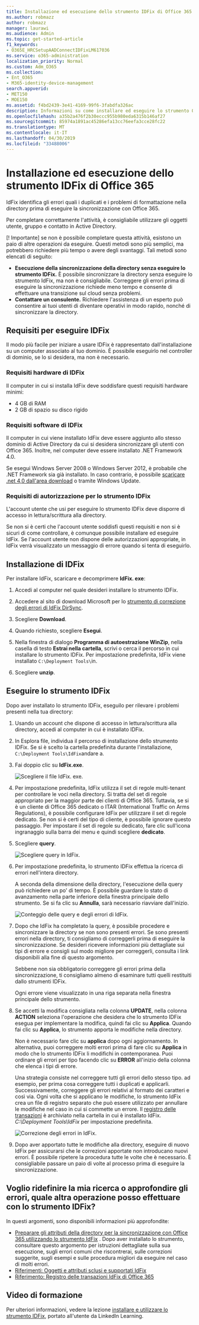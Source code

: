 ```yaml
---
title: Installazione ed esecuzione dello strumento IDFix di Office 365
ms.author: robmazz
author: robmazz
manager: laurawi
ms.audience: Admin
ms.topic: get-started-article
f1_keywords:
- O365E_HRCSetupAADConnectIDFixLM617036
ms.service: o365-administration
localization_priority: Normal
ms.custom: Adm_O365
ms.collection:
- Ent_O365
- M365-identity-device-management
search.appverid:
- MET150
- MOE150
ms.assetid: f4bd2439-3e41-4169-99f6-3fabdfa326ac
description: Informazioni su come installare ed eseguire lo strumento Office 365 IdFix per la pulizia di Active Directory prima di sincronizzarlo con Office 365.
ms.openlocfilehash: a35b2a476f2b30eccc955b980eda6315b146af27
ms.sourcegitcommit: 85974a1891ac45286efa13cc76eefa3cce28fc22
ms.translationtype: MT
ms.contentlocale: it-IT
ms.lasthandoff: 04/30/2019
ms.locfileid: "33488006"
---
```

# <a name="install-and-run-the-office-365-idfix-tool"></a>Installazione ed esecuzione dello strumento IDFix di Office 365

IdFix identifica gli errori quali i duplicati e i problemi di formattazione nella directory prima di eseguire la sincronizzazione con Office 365. 
  
Per completare correttamente l'attività, è consigliabile utilizzare gli oggetti utente, gruppo e contatto in Active Directory.
  
[! Importante] se non è possibile completare questa attività, esistono un paio di altre operazioni da eseguire. Questi metodi sono più semplici, ma potrebbero richiedere più tempo o avere degli svantaggi. Tali metodi sono elencati di seguito:
  
- **Esecuzione della sincronizzazione della directory senza eseguire lo strumento IDFix.** È possibile sincronizzare la directory senza eseguire lo strumento IdFix, ma non è consigliabile. Correggere gli errori prima di eseguire la sincronizzazione richiede meno tempo e consente di effettuare una transizione sul cloud senza problemi. 
- **Contattare un consulente.** Richiedere l'assistenza di un esperto può consentire ai tuoi utenti di diventare operativi in modo rapido, nonché di sincronizzare la directory. 
    
## <a name="what-you-need-to-run-idfix"></a>Requisiti per eseguire IDFix

Il modo più facile per iniziare a usare IDFix è rappresentato dall'installazione su un computer associato al tuo dominio. È possibile eseguirlo nel controller di dominio, se lo si desidera, ma non è necessario.
  
### <a name="idfix-hardware-requirements"></a>Requisiti hardware di IDFix

Il computer in cui si installa IdFix deve soddisfare questi requisiti hardware minimi:
  
- 4 GB di RAM
- 2 GB di spazio su disco rigido
    
### <a name="idfix-software-requirements"></a>Requisiti software di IDFix

Il computer in cui viene installato IdFix deve essere aggiunto allo stesso dominio di Active Directory da cui si desidera sincronizzare gli utenti con Office 365. Inoltre, nel computer deve essere installato .NET Framework 4.0. 
  
Se esegui Windows Server 2008 o Windows Server 2012, è probabile che .NET Framework sia già installato. In caso contrario, è possibile [scaricare .net 4,0 dall'area download](https://go.microsoft.com/fwlink/p/?LinkId=400475) o tramite Windows Update. 
  
### <a name="idfix-permissions-requirements"></a>Requisiti di autorizzazione per lo strumento IDFix

L'account utente che usi per eseguire lo strumento IDFix deve disporre di accesso in lettura/scrittura alla directory.
  
Se non si è certi che l'account utente soddisfi questi requisiti e non si è sicuri di come controllare, è comunque possibile installare ed eseguire IdFix. Se l'account utente non dispone delle autorizzazioni appropriate, in IdFix verrà visualizzato un messaggio di errore quando si tenta di eseguirlo.
  
## <a name="install-idfix"></a>Installazione di IDFix

Per installare IdFix, scaricare e decomprimere **IdFix. exe**: 
  
1. Accedi al computer nel quale desideri installare lo strumento IDFix.
    
2. Accedere al sito di download Microsoft per lo [strumento di correzione degli errori di IdFix DirSync](https://go.microsoft.com/fwlink/?linkid=867219).
    
3. Scegliere **Download**.
    
4. Quando richiesto, scegliere **Esegui**.
    
5. Nella finestra di dialogo **Programma di autoestrazione WinZip**, nella casella di testo **Estrai nella cartella**, scrivi o cerca il percorso in cui installare lo strumento IDFix. Per impostazione predefinita, IdFix viene installato `C:\Deployment Tools\`in. 
    
6. Scegliere **unzip**.
    
## <a name="run-the-idfix-tool"></a>Eseguire lo strumento IDFix

Dopo aver installato lo strumento IDFix, eseguilo per rilevare i problemi presenti nella tua directory:
  
1. Usando un account che dispone di accesso in lettura/scrittura alla directory, accedi al computer in cui è installato IDFix.
    
2. In Esplora file, individua il percorso di installazione dello strumento IDFix. Se si è scelto la cartella predefinita durante l'installazione, `C:\Deployment Tools\IdFix`andare a.
    
3. Fai doppio clic su **IdFix.exe**. 
    
    ![Scegliere il file IdFix. exe.](media/a9387bbc-991f-41c2-a500-45e3ce574285.JPG)
  
4. Per impostazione predefinita, IdFix utilizza il set di regole multi-tenant per controllare le voci nella directory. Si tratta del set di regole appropriato per la maggior parte dei clienti di Office 365. Tuttavia, se si è un cliente di Office 365 dedicato o ITAR (International Traffic on Arms Regulations), è possibile configurare IdFix per utilizzare il set di regole dedicato. Se non si è certi del tipo di cliente, è possibile ignorare questo passaggio. Per impostare il set di regole su dedicato, fare clic sull'icona ingranaggio sulla barra dei menu e quindi scegliere **dedicato**.
    
5. Scegliere **query**.
    
    ![Scegliere query in IdFix.](media/a07a7aa7-d0ac-4817-8757-946019813a57.JPG)
  
6. Per impostazione predefinita, lo strumento IDFix effettua la ricerca di errori nell'intera directory.
    
    A seconda della dimensione della directory, l'esecuzione della query può richiedere un po' di tempo. È possibile guardare lo stato di avanzamento nella parte inferiore della finestra principale dello strumento. Se si fa clic su **Annulla**, sarà necessario riavviare dall'inizio.
    
    ![Conteggio delle query e degli errori di IdFix.](media/da0198a0-7d4d-4afe-a256-e82f1330ada5.JPG)
  
7. Dopo che IdFix ha completato la query, è possibile procedere e sincronizzare la directory se non sono presenti errori. Se sono presenti errori nella directory, ti consigliamo di correggerli prima di eseguire la sincronizzazione. Se desideri ricevere informazioni più dettagliate sui tipi di errore e consigli sul modo migliore per correggerli, consulta i link disponibili alla fine di questo argomento. 
    
    Sebbene non sia obbligatorio correggere gli errori prima della sincronizzazione, ti consigliamo almeno di esaminare tutti quelli restituiti dallo strumenti IDFix.
    
    Ogni errore viene visualizzato in una riga separata nella finestra principale dello strumento. 
    
8. Se accetti la modifica consigliata nella colonna **UPDATE**, nella colonna **ACTION** seleziona l'operazione che desidera che lo strumento IDFix esegua per implementare la modifica, quindi fai clic su **Applica**. Quando fai clic su **Applica**, lo strumento apporta le modifiche nella directory.
    
    Non è necessario fare clic su **applica** dopo ogni aggiornamento. In alternativa, puoi correggere molti errori prima di fare clic su **Applica** in modo che lo strumento IDFix li modifichi in contemporanea. Puoi ordinare gli errori per tipo facendo clic su **ERROR** all'inizio della colonna che elenca i tipi di errore. 
    
    Una strategia consiste nel correggere tutti gli errori dello stesso tipo. ad esempio, per prima cosa correggere tutti i duplicati e applicarli. Successivamente, correggere gli errori relativi al formato dei caratteri e così via. Ogni volta che si applicano le modifiche, lo strumento IdFix crea un file di registro separato che può essere utilizzato per annullare le modifiche nel caso in cui si commette un errore. Il [registro delle transazioni](idfix-transaction-log.md) è archiviato nella cartella in cui è installato IdFix.  _C:\Deployment Tools\IdFix_ per impostazione predefinita. 
    
    ![Correzione degli errori in IdFix.](media/5f051070-652c-4be7-98bf-312295e32371.png)
  
9. Dopo aver apportato tutte le modifiche alla directory, eseguire di nuovo IdFix per assicurarsi che le correzioni apportate non introducano nuovi errori. È possibile ripetere la procedura tutte le volte che è necessario. È consigliabile passare un paio di volte al processo prima di eseguire la sincronizzazione.
    
## <a name="i-want-to-refine-my-search-or-dig-deeper-into-the-errors-what-else-can-i-do-with-idfix"></a>Voglio ridefinire la mia ricerca o approfondire gli errori, quale altra operazione posso effettuare con lo strumento IDFix?

In questi argomenti, sono disponibili informazioni più approfondite:
  
- [Preparare gli attributi della directory per la sincronizzazione con Office 365 utilizzando lo strumento IdFix](prepare-directory-attributes-for-synch-with-idfix.md) . Dopo aver installato lo strumento, consultare questo argomento per istruzioni dettagliate sulla sua esecuzione, sugli errori comuni che riscontrerai, sulle correzioni suggerite, sugli esempi e sulle procedura migliori da eseguire nel caso di molti errori. 
- [Riferimenti: Oggetti e attributi sclusi e supportati IdFix](idfix-excluded-and-supported-objects-and-attributes.md)  
- [Riferimento: Registro delle transazioni IdFix di Office 365](idfix-transaction-log.md)
    
## <a name="video-training"></a>Video di formazione

Per ulteriori informazioni, vedere la lezione [installare e utilizzare lo strumento IDFix](https://support.office.com/article/install-and-use-the-idfix-tool-4d81d73c-f172-4fd5-8542-f601c0c96aa9?ui=en-US&rs=en-US&ad=US), portato all'utente da LinkedIn Learning.
  

